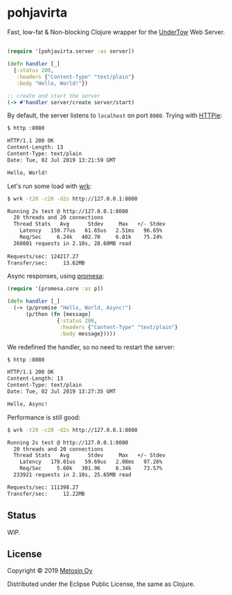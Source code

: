 # pohjavirta

Fast, low-fat & Non-blocking Clojure wrapper for the [UnderTow](http://undertow.io/) Web Server.

## 

```clj
(require '[pohjavirta.server :as server])

(defn handler [_]
  {:status 200,
   :headers {"Content-Type" "text/plain"}
   :body "Hello, World!"})

;; create and start the server
(-> #'handler server/create server/start)
```

By default, the server listens to `localhost` on port `8080`. Trying with [HTTPie](https://httpie.org/):

```bash
$ http :8080

HTTP/1.1 200 OK
Content-Length: 13
Content-Type: text/plain
Date: Tue, 02 Jul 2019 13:21:59 GMT

Hello, World!
```

Let's run some load with [wrk](https://github.com/wg/wrk):

```bash
$ wrk -t20 -c20 -d2s http://127.0.0.1:8080

Running 2s test @ http://127.0.0.1:8080
  20 threads and 20 connections
  Thread Stats   Avg      Stdev     Max   +/- Stdev
    Latency   159.77us   61.65us   2.51ms   96.65%
    Req/Sec     6.24k   402.70     6.81k    75.24%
  260801 requests in 2.10s, 28.60MB read
  
Requests/sec: 124217.27
Transfer/sec:     13.62MB
```

Async responses, using [promesa](http://funcool.github.io/promesa/latest/):

```clj
(require '[promesa.core :as p])

(defn handler [_]
  (-> (p/promise "Hello, World, Async!")
      (p/then (fn [message]
                {:status 200,
                 :headers {"Content-Type" "text/plain"}
                 :body message}))))
```

We redefined the handler, so no need to restart the server:

```bash
$ http :8080

HTTP/1.1 200 OK
Content-Length: 13
Content-Type: text/plain
Date: Tue, 02 Jul 2019 13:27:35 GMT

Hello, Async!
```

Performance is still good:

```bash
$ wrk -t20 -c20 -d2s http://127.0.0.1:8080

Running 2s test @ http://127.0.0.1:8080
  20 threads and 20 connections
  Thread Stats   Avg      Stdev     Max   +/- Stdev
    Latency   178.01us   59.69us   2.08ms   97.26%
    Req/Sec     5.60k   301.96     6.34k    73.57%
  233921 requests in 2.10s, 25.65MB read

Requests/sec: 111398.27
Transfer/sec:     12.22MB
```

## Status

WIP. 

## License

Copyright © 2019 [Metosin Oy](http://www.metosin.fi)

Distributed under the Eclipse Public License, the same as Clojure.
